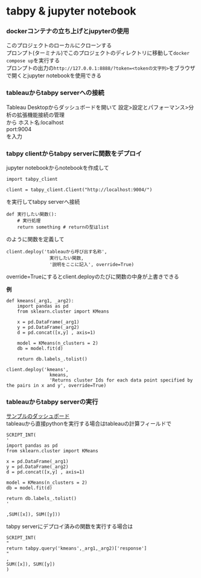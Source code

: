 # tabpy & jupyter notebook

### dockerコンテナの立ち上げとjupyterの使用
このプロジェクトのローカルにクローンする  
プロンプト(ターミナル)でこのプロジェクトのディレクトリに移動して`docker compose up`を実行する  
プロンプトの出力の`http://127.0.0.1:8888/?token=<tokenの文字列>`をブラウザで開くとjupyter notebookを使用できる

### tableauからtabpy serverへの接続
Tableau Desktopからダッシュボードを開いて 
設定>設定とパフォーマンス>分析の拡張機能接続の管理  
から
ホスト名:localhost  
port:9004  
を入力

### tabpy clientからtabpy serverに関数をデプロイ
jupyter notebookからnotebookを作成して  
```
import tabpy_client

client = tabpy_client.Client("http://localhost:9004/")
```
を実行してtabpy serverへ接続

```
def 実行したい関数():
    # 実行処理
    return something # returnの型はlist
```
のように関数を定義して
```
client.deploy('tableauから呼び出す名称',
                実行したい関数,
                '説明をここに記入', override=True)
```
override=Trueにするとclient.deployのたびに関数の中身が上書きできる  

**例**

```
def kmeans(_arg1, _arg2):
    import pandas as pd
    from sklearn.cluster import KMeans

    x = pd.DataFrame(_arg1)
    y = pd.DataFrame(_arg2)
    d = pd.concat([x,y] , axis=1)

    model = KMeans(n_clusters = 2)
    db = model.fit(d)

    return db.labels_.tolist()

client.deploy('kmeans',
                kmeans,
                'Returns cluster Ids for each data point specified by the pairs in x and y', override=True)
```

### tableauからtabpy serverの実行
[サンプルのダッシュボード](https://drive.google.com/file/d/1MFTelvdyohEJd-T41TpjRVv8Y0iOWcLk/view)  
tableauから直接pythonを実行する場合はtableauの計算フィールドで
```
SCRIPT_INT(
'
import pandas as pd
from sklearn.cluster import KMeans

x = pd.DataFrame(_arg1)
y = pd.DataFrame(_arg2)
d = pd.concat([x,y] , axis=1)

model = KMeans(n_clusters = 2)
db = model.fit(d)

return db.labels_.tolist()
'

,SUM([x]), SUM([y]))
```

tabpy serverにデプロイ済みの関数を実行する場合は
```
SCRIPT_INT(
"
return tabpy.query('kmeans',_arg1,_arg2)['response']
"
,
SUM([x]), SUM([y])
)
```
